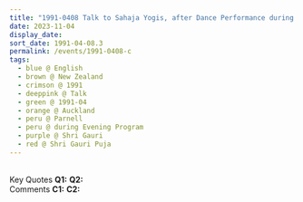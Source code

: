 ```yaml
---
title: "1991-0408 Talk to Sahaja Yogis, after Dance Performance during the Evening Program after the Śhrī Gaurī Pūjā, Residence near Āśhram, Parnell, Auckland, New Zealand"
date: 2023-11-04
display_date: 
sort_date: 1991-04-08.3
permalink: /events/1991-0408-c
tags:
  - blue @ English
  - brown @ New Zealand
  - crimson @ 1991
  - deeppink @ Talk
  - green @ 1991-04
  - orange @ Auckland
  - peru @ Parnell  
  - peru @ during Evening Program
  - purple @ Shri Gauri
  - red @ Shri Gauri Puja
---
```


<br>

<wave-list>
  <list-title color="DarkSeaGreen" width="55">Key Quotes</list-title>
  <list-item color="BlanchedAlmond" width="280"><b>Q1:</b> <i></i></list-item>
  <list-item color="Lavender" width="280"><b>Q2:</b> <i></i></list-item>
</wave-list>

<br>

<wave-list>
  <list-title color="DarkSeaGreen" width="55">Comments</list-title>
  <list-item color="BlanchedAlmond" width="280"><b>C1:</b> <i></i></list-item>
  <list-item color="Lavender" width="280"><b>C2:</b> <i></i></list-item>
</wave-list>